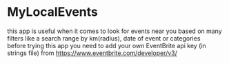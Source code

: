 # MyLocalEvents
this app is useful when it comes to look for events near you based on many filters like a search range by km(radius), date of event or categories<br/>
before trying this app you need to add your own EventBrite api key (in strings file) from https://www.eventbrite.com/developer/v3/
